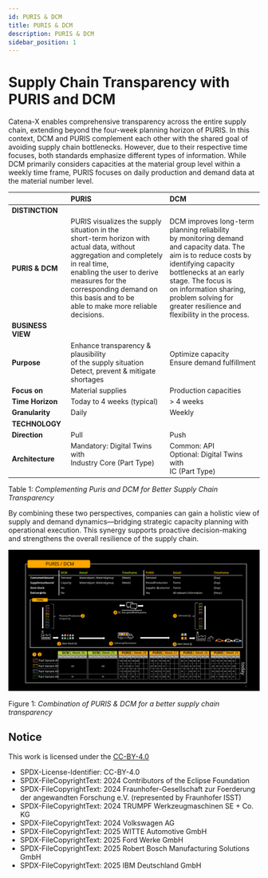 ```yaml
---
id: PURIS & DCM
title: PURIS & DCM
description: PURIS & DCM
sidebar_position: 1
---
```


# Supply Chain Transparency with PURIS and DCM

Catena-X enables comprehensive transparency across the entire supply chain, extending beyond the four-week planning horizon of PURIS. In this context, DCM and PURIS complement each other with the shared goal of avoiding supply chain bottlenecks. However, due to their respective time focuses, both standards emphasize different types of information. While DCM primarily considers capacities at the material group level within a weekly time frame, PURIS focuses on daily production and demand data at the material number level.

| | PURIS | DCM |
| :--- | :--- | :--- |
| **DISTINCTION** | | |
| **PURIS & DCM** | PURIS visualizes the supply situation in the<br>short-term horizon with actual data, without<br>aggregation and completely in real time,<br>enabling the user to derive measures for the<br>corresponding demand on this basis and to be<br>able to make more reliable decisions. | DCM improves long-term planning reliability<br>by monitoring demand and capacity data. The<br>aim is to reduce costs by identifying capacity<br>bottlenecks at an early stage. The focus is<br>on information sharing, problem solving for<br>greater resilience and flexibility in the process. |
| **BUSINESS VIEW** | | |
| **Purpose** | Enhance transparency & plausibility<br>of the supply situation<br>Detect, prevent & mitigate shortages | Optimize capacity<br>Ensure demand fulfillment<br><br> |
| **Focus on** | Material supplies | Production capacities |
| **Time Horizon** | Today to 4 weeks (typical) | > 4 weeks |
| **Granularity** | Daily | Weekly |
| **TECHNOLOGY** | | |
| **Direction** | Pull | Push |
| **Architecture** | Mandatory: Digital Twins with<br>Industry Core (Part Type)<br><br> | Common: API<br>Optional: Digital Twins with<br>IC (Part Type) |

Table 1: *Complementing Puris and DCM for Better Supply Chain Transparency*

By combining these two perspectives, companies can gain a holistic view of supply and demand dynamics—bridging strategic capacity planning with operational execution. This synergy supports proactive decision-making and strengthens the overall resilience of the supply chain.

![puris-dcm-integrated-application](../../assets/puris-dcm-integrated-application.svg)

Figure 1: *Combination of PURIS & DCM for a better supply chain transparency*

## Notice

This work is licensed under the [CC-BY-4.0](https://creativecommons.org/licenses/by/4.0/legalcode)

- SPDX-License-Identifier: CC-BY-4.0  
- SPDX-FileCopyrightText: 2024 Contributors of the Eclipse Foundation  
- SPDX-FileCopyrightText: 2024 Fraunhofer-Gesellschaft zur Foerderung der angewandten Forschung e.V. (represented by Fraunhofer ISST)  
- SPDX-FileCopyrightText: 2024 TRUMPF Werkzeugmaschinen SE + Co. KG  
- SPDX-FileCopyrightText: 2024 Volkswagen AG  
- SPDX-FileCopyrightText: 2025 WITTE Automotive GmbH  
- SPDX-FileCopyrightText: 2025 Ford Werke GmbH  
- SPDX-FileCopyrightText: 2025 Robert Bosch Manufacturing Solutions GmbH  
- SPDX-FileCopyrightText: 2025 IBM Deutschland GmbH  